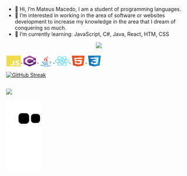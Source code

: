 - 👋 Hi, I’m Mateus Macedo, I am a student of programming languages.
- 👀 I’m interested in working in the area of software or websites development to increase my knowledge in the area that I dream of conquering so much.
- 🌱 I’m currently learning: JavaScript, C#, Java, React, HTM, CSS

<div align="center">
  <a href="https://github.com/Mateusfdsm1">
  <img height="180em" src="https://github-readme-stats.vercel.app/api?username=Mateusfdsm1&show_icons=true&theme=dark&include_all_commits=true&count_private=true"/>
</div>
<div style="display: inline_block"><br>
  <img align="center" alt="Mateus-Js" height="30" width="40" src="https://raw.githubusercontent.com/devicons/devicon/master/icons/javascript/javascript-plain.svg">
  <img align="center" alt="Mateus-Csharp" height="30" width="40" src="https://raw.githubusercontent.com/devicons/devicon/master/icons/csharp/csharp-original.svg">
  <img align="center" alt="Mateus-Java" height="30" width="40" src="https://raw.githubusercontent.com/devicons/devicon/master/icons/java/java-original.svg">
  <img align="center" alt="Mateus-React" height="30" width="40" src="https://raw.githubusercontent.com/devicons/devicon/master/icons/react/react-original.svg">
  <img align="center" alt="Mateus-HTML" height="30" width="40" src="https://raw.githubusercontent.com/devicons/devicon/master/icons/html5/html5-original.svg">
  <img align="center" alt="Mateus-CSS" height="30" width="40" src="https://raw.githubusercontent.com/devicons/devicon/master/icons/css3/css3-original.svg">
  
  [![GitHub Streak](https://streak-stats.demolab.com?user=Mateusfdsm1&theme=dracula&date_format=j%20M%5B%20Y%5D)](https://git.io/streak-stats)
  </div>
  
  ##
  <a href="https://www.linkedin.com/in/mateus-macedo-76a90920a/" target="_blank"><img src="https://img.shields.io/badge/-LinkedIn-%230077B5?style=for-the-badge&logo=linkedin&logoColor=white" target="_blank"></a>
  
  ![Snake animation](https://github.com/rafaballerini/rafaballerini/blob/output/github-contribution-grid-snake.svg)
